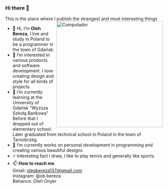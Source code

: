 ### Hi there 👋
This is the place where I publish the strangest and most interesting things
<img src="https://5.imimg.com/data5/JB/CP/GLADMIN-35946616/animation-and-video-production-service-500x500.png" min-width="340px" max-width="400px" width="340px" align="right" alt="Computador">

- 👋 Hi, I’m <strong>Oleh Bereza</strong>, I live and study in Poland to be a programmer in the town of Gdańsk.
- 👀 I’m interested in various products and software development. I love creating design and style for all kinds of projects.
- 🌱 I’m currently learning at the University of Gdańsk "Wyzsza Szkołą Bankowa"<br>
    Before that I dropped out of elementary school. Later graduated from technical school in Poland in the town of Tarnobrzeg.
- 🔭 I’m currently works on personal development in programming and creating various beautiful designs
- ⚡ Interesting fact I draw, I like to play tennis and generally like sports.
- 📫 <strong>How to reach me</strong> <br> 
       Gmail: olegbereza137@gmail.com<br>
       Instagram: @ob.bereza<br>
       Behance: Oleh Onyer<br>
<!---
- 🔭 I’m currently works on personal development in programming and creating various beautiful designs
- 🌱 I’m currently learning ...
- 👯 I’m looking to collaborate on ...
- 🤔 I’m looking for help with ...
- 💬 Ask me about ...
- 📫 How to reach me: ...
- 😄 Pronouns: ...
- ⚡ Fun fact: ...
Onyer/Onyer is a ✨ special ✨ repository because its `README.md` (this file) appears on your GitHub profile.
You can click the Preview link to take a look at your changes.
--->
